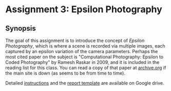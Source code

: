 # Assignment 3: Epsilon Photography

## Synopsis

The goal of this assignment is to introduce the concept of *Epsilon Photography*, which is where a scene is recorded via multiple images, each captured by an epsilon variation of the camera parameters. Perhaps the most cited paper on the subject is "Computational Photography: Epsilon to Coded Photography" by Ramesh Raskar in 2009, and it is included in the reading list for this class. You can read a copy of that paper at
[archive.org](https://web.archive.org/web/20150919165319/http://web.media.mit.edu/%7Eraskar/Talks/ETCVparis08/raskarCompPhotoEpsilonCodedETVC08paper.pdf) if the main site is down (as seems to be from time to time).

Detailed [instructions](https://drive.google.com/open?id=1FzV0QomMPBMvMdg0dBpMdEwIOCNRmdS_sufm_9BfGKI) and the [report template](https://drive.google.com/open?id=1FvNZCUro3SFqyXGC2Y29_321sS_nZ0IU02BxZqv4g2o) are available on Google drive.
